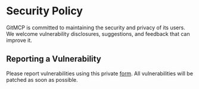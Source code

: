 # Security Policy

GitMCP is committed to maintaining the security and privacy of its users. We welcome vulnerability disclosures, suggestions, and feedback that can improve it.

## Reporting a Vulnerability

Please report vulnerabilities using this private [form](https://forms.gle/mMoVv69XFyPqDUTX8). All vulnerabilities will be patched as soon as possible.
